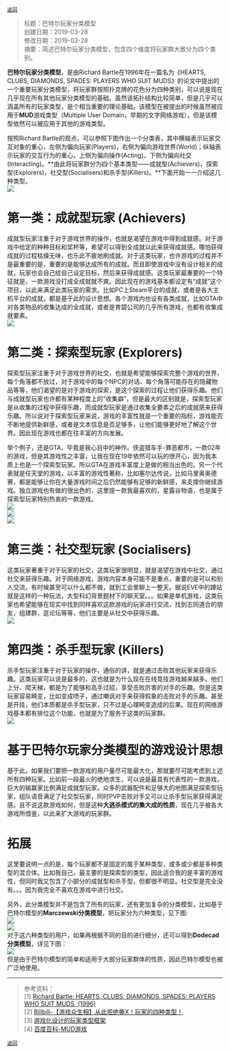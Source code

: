 [`返回`](README.md)

> 标题：巴特尔玩家分类模型  
> 创建日期：2019-03-28  
> 修改日期：2019-03-28  
> 摘要：简述巴特尔玩家分类模型，包含四个维度将玩家群大致分为四个类别。

**巴特尔玩家分类模型**，是由Richard Bartle在1996年在一篇名为《HEARTS, CLUBS, DIAMONDS, SPADES: PLAYERS WHO SUIT MUDS》的论文中提出的一个重要玩家分类模型，将玩家群按照扑克牌的花色分为四种类别，可以说是现在几乎现在所有其他玩家分类模型的基础。虽然该拓扑结构比较简单，但是几乎可以涵盖所有的玩家类型，是个相当重要的理论基础。该模型在被提出的时候虽然被应用于**MUD**游戏类型（Multiple User Domain，早期的文字网络游戏），但是该模型依然可以被应用于其他的游戏类型。  

按照Richard Bartle的观点，可以参照下图作出一个分类表，其中横轴表示玩家交互对象的重心，左侧为偏向玩家(Players)，右侧为偏向游戏世界(World)；纵轴表示玩家的交互行为的重心，上侧为偏向操作(Acting)，下侧为偏向社交(Interacting)。**由此将玩家群分为四个基本类型——成就型(Achievers)，探索型(Explorers)，社交型(Socialisers)和杀手型(Killers)。**下面开始一一介绍这几种类型。  
![](Pictures/20190328_巴特尔玩家分类模型/0-1.png)  

# 第一类：成就型玩家 (Achievers)  
成就型玩家注重于对于游戏世界的操作，也就是渴望在游戏中得到成就感。对于游戏中给定的种种目标和奖杯等，希望可以得到全成就以此来获得成就感。哪怕获得成就的过程枯燥无味，也乐此不疲地刷成就。对于这类玩家，也许游戏的过程并不是最重要的是，重要的是能够达成所有的成就。而且即使游戏中没有设计相关的成就，玩家也会自己给自己设定目标，然后来获得成就感。这类玩家最重要的一个特征就是，一款游戏没打成全成就就不爽。因此现在的游戏基本都设定有“成就”这个项目，以此来满足此类玩家的需求。比如PC上Steam平台的成就，或者是各大主机平台的成就，都是基于此的设计思想。各个游戏内也设有各类成就，比如GTA中对各类物品的收集达成的全成就，或者是育碧公司的几乎所有游戏，也都有收集成就要素。  
![](Pictures/20190328_巴特尔玩家分类模型/1-0c1.jpg)  

# 第二类：探索型玩家 (Explorers)  
探索型玩家注重于对于游戏世界的社交，也就是希望能够探索完整个游戏的世界，每个角落都不放过，对于游戏中的每个NPC的对话、每个角落可能存在的隐藏物品等等，他们渴望的是对于游戏的探索，是这个探索的过程让他们获得乐趣。他们与成就型玩家也许都有某种程度上的“收集癖”，但是最大的区别就是，探索型玩家是从收集的过程中获得乐趣，而成就型玩家是通过收集全要素之后的成就感来获得乐趣。所以说对于探索型玩家来说，游戏的丰富性就是一个重要的指标，游戏能否不断地提供新鲜感，或者是文本信息是否足够多，让他们能够更好地了解这个世界。因此现在游戏也都在往丰富的方向发展。  

举个例子，还是GTA，毕竟是我心目中的神作。侠盗猎车手-罪恶都市，一款02年的游戏，但是其游戏性之丰富，让我在现在19年依然可以玩的很开心，因为我本质上也是一个探索型玩家。所以GTA在游戏丰富度上是做的相当出色的。另一个代表就是任天堂的游戏，以丰富的游戏性著称，比如塞尔达传说，比如马里奥奥德赛，都是能够让你在大量游戏时间之后仍然能够有足够的新鲜感，来支撑你继续游戏。独立游戏也有做的很出色的，这里提一款我最喜欢的，星露谷物语，也是属于探索型玩家特别热衷的一款游戏。  
![](Pictures/20190328_巴特尔玩家分类模型/1-1.png)  
![](Pictures/20190328_巴特尔玩家分类模型/1-2.jpg)  
![](Pictures/20190328_巴特尔玩家分类模型/1-3.jpg)  

# 第三类：社交型玩家 (Socialisers)  
这类玩家著重于对于玩家的社交，这类玩家很明显，就是渴望在游戏中社交，通过社交来获得乐趣。对于网络游戏，游戏内容本身可能不是重点，重要的是可以和别人交流，有时候甚至可以什么都不做，就到工会里聊上一整天。据说EVE中的蹲站就是这样的一种玩法，大型科幻背景题材下的聊天室。。。如果是单机游戏，这类玩家也希望能够在现实中找到同样喜欢这款游戏的玩家进行交流，找到志同道合的朋友，组建群，逛论坛等等，他们主要是从社交中获得乐趣。  
![](Pictures/20190328_巴特尔玩家分类模型/1-4.jpg)  

# 第四类：杀手型玩家 (Killers)  
杀手型玩家注重于对于玩家的操作，通俗的讲，就是通过击败其他玩家来获得乐趣。这类玩家可以说是最多的，这也就是为什么现在在线竞技游戏越来越多。他们上分、爬天梯，都是为了能够和高手过招，享受击败厉害的对手的乐趣。但是这类玩家容易畸变，比如变成喷子，通过嘲讽对手来获得假象的击败对手的乐趣。甚至是开挂，他们本质都是杀手型玩家，只不过是心理畸变造成的后果。现在的网络游戏基本都有排位这个功能，也就是为了服务于这类的玩家群。  
![](Pictures/20190328_巴特尔玩家分类模型/1-5.jpg)  

# 基于巴特尔玩家分类模型的游戏设计思想  
基于此，如果我们要把一款游戏的用户量尽可能最大化，那就要尽可能考虑到上述所有四种玩家。比如前一段最火的绝地求生，可以说是最具有代表性的一款游戏，巨大的输赢家比例满足成就型玩家，众多的武器配件和足够大的地图满足探索型玩家，组队语音满足了社交型玩家，同时PVP击败对手又可以让杀手型玩家获得满足感。且不说这款游戏如何，但是这种**大逃杀模式的集大成的性质**，现在几乎被各大游戏所借鉴，以此来扩大游戏的玩家群。  

# 拓展  
这里要说明一点的是，每个玩家都不是固定的属于某种类型，或多或少都是多种类型的混合体。比如我自己，最主要的是探索型的类型，因此适合我的是丰富的游戏性，但同时我又包含了小部分的成就型和杀手型，但都很不明显。社交型是完全没有。。。因为我完全不喜欢在游戏中进行社交。  

另外，此分类模型并不是包含了所有的玩家，还有更加复杂的分类模型，比如基于巴特尔模型的**Marczewski分类模型**，把玩家分为六种类型，见下图:  
![](Pictures/20190328_巴特尔玩家分类模型/2-1.png)  
![](Pictures/20190328_巴特尔玩家分类模型/2-2.png)  
对于这六种类型的用户，如果再根据不同的目的进行细分，还可以得到**Dodecad分类模型**，详见下图：  
![](Pictures/20190328_巴特尔玩家分类模型/2-3.png)  
但是由于巴特尔模型的简单和适用于大部分玩家群体的性质，因此巴特尔模型也被广泛地使用。  

----------
> 参考资料：  
> [1] [Richard Bartle: HEARTS, CLUBS, DIAMONDS, SPADES: PLAYERS WHO SUIT MUDS, (1996)](https://mud.co.uk/richard/hcds.htm)  
> [2] [Bilibili-【游戏众生相】从此拒绝撕X！玩家的四种类型！](https://www.bilibili.com/video/av47404667/)  
> [3] [游戏化设计的玩家类型框架](https://www.jianshu.com/p/10a3f47852ed)  
> [4] [百度百科-MUD游戏](https://baike.baidu.com/item/MUD%E6%B8%B8%E6%88%8F/8378850)  

[`返回`](README.md)  
